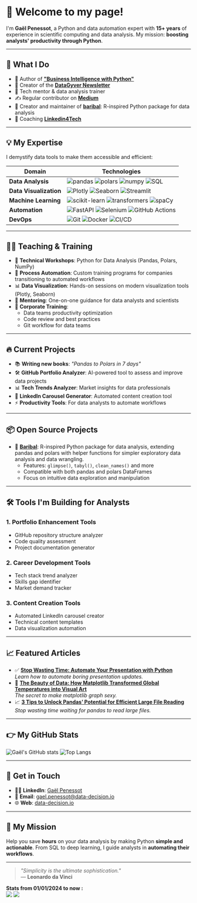 # 👋 Welcome to my page!

I'm **Gaël Penessot**, a Python and data automation expert with **15+ years** of experience in scientific computing and data analysis. My mission: **boosting analysts' productivity through Python**.

---

## 🚀 What I Do

- 📖 Author of [**"Business Intelligence with Python"**](https://amzn.to/4feQJOc)
- 💼 Creator of the [**DataGyver Newsletter**](https://datagyver.substack.com/)
- 🔧 Tech mentor & data analysis trainer
- ✍️ Regular contributor on [**Medium**](https://medium.data-decision.io/)
- 🐻 Creator and maintainer of [**baribal**](https://github.com/gpenessot/baribal): R-inspired Python package for data analysis
- 🎯 Coaching [**Linkedin4Tech**](https://taap.it/p7JfcE)

---

## 💡 My Expertise

I demystify data tools to make them accessible and efficient:

| **Domain**              | **Technologies**                                                                                     |
|-------------------------|----------------------------------------------------------------------------------------------------|
| **Data Analysis**       | ![pandas](https://img.shields.io/badge/Pandas-150458?style=flat&logo=pandas&logoColor=white) ![polars](https://img.shields.io/badge/Polars-6A5ACD?style=flat&logo=python&logoColor=white) ![numpy](https://img.shields.io/badge/Numpy-013243?style=flat&logo=numpy&logoColor=white) ![SQL](https://img.shields.io/badge/SQL-4479A1?style=flat&logo=postgresql&logoColor=white) |
| **Data Visualization**  | ![Plotly](https://img.shields.io/badge/Plotly-239120?style=flat&logo=plotly&logoColor=white) ![Seaborn](https://img.shields.io/badge/Seaborn-009688?style=flat&logo=python&logoColor=white) ![Streamlit](https://img.shields.io/badge/Streamlit-FF4B4B?style=flat&logo=streamlit&logoColor=white) |
| **Machine Learning**    | ![scikit-learn](https://img.shields.io/badge/ScikitLearn-F7931E?style=flat&logo=scikitlearn&logoColor=white) ![transformers](https://img.shields.io/badge/Transformers-0096C7?style=flat&logo=python&logoColor=white) ![spaCy](https://img.shields.io/badge/spaCy-7B16FF?style=flat&logo=python&logoColor=white)  |
| **Automation**          | ![FastAPI](https://img.shields.io/badge/FastAPI-009688?style=flat&logo=fastapi&logoColor=white) ![Selenium](https://img.shields.io/badge/Selenium-43B02A?style=flat&logo=selenium&logoColor=white) ![GitHub Actions](https://img.shields.io/badge/GitHub_Actions-2088FF?style=flat&logo=github-actions&logoColor=white) |
| **DevOps**              | ![Git](https://img.shields.io/badge/Git-F05032?style=flat&logo=git&logoColor=white) ![Docker](https://img.shields.io/badge/Docker-2496ED?style=flat&logo=docker&logoColor=white) ![CI/CD](https://img.shields.io/badge/CI%2FCD-005571?style=flat&logo=github-actions&logoColor=white) |

---

## 👨‍🏫 Teaching & Training

- 🎯 **Technical Workshops**: Python for Data Analysis (Pandas, Polars, NumPy)
- 🔄 **Process Automation**: Custom training programs for companies transitioning to automated workflows
- 📊 **Data Visualization**: Hands-on sessions on modern visualization tools (Plotly, Seaborn)
- 🤝 **Mentoring**: One-on-one guidance for data analysts and scientists
- 🏢 **Corporate Training**: 
  - Data teams productivity optimization
  - Code review and best practices
  - Git workflow for data teams

---

## 🔥 Current Projects

- 📚 **Writing new books**: *"Pandas to Polars in 7 days"*
- 🛠️ **GitHub Portfolio Analyzer**: AI-powered tool to assess and improve data projects
- 📊 **Tech Trends Analyzer**: Market insights for data professionals
- 🎨 **LinkedIn Carousel Generator**: Automated content creation tool
- ⚡ **Productivity Tools**: For data analysts to automate workflows

---

## 📦 Open Source Projects

- 🐻 **[Baribal](https://github.com/gpenessot/baribal)**: R-inspired Python package for data analysis, extending pandas and polars with helper functions for simpler exploratory data analysis and data wrangling.
  - Features: `glimpse()`, `tabyl()`, `clean_names()` and more
  - Compatible with both pandas and polars DataFrames
  - Focus on intuitive data exploration and manipulation
---

## 🛠️ Tools I'm Building for Analysts

### 1. **Portfolio Enhancement Tools**
- GitHub repository structure analyzer
- Code quality assessment
- Project documentation generator

### 2. **Career Development Tools**
- Tech stack trend analyzer
- Skills gap identifier
- Market demand tracker

### 3. **Content Creation Tools**
- Automated LinkedIn carousel creator
- Technical content templates
- Data visualization automation

---

## 📈 Featured Articles

- ✅ [**Stop Wasting Time: Automate Your Presentation with Python**](https://medium.com/@gael.penessot/stop-wasting-time-automate-your-presentation-with-python-a721fe39c8e5)  
  *Learn how to automate boring presentation updates.*
- 🚀 [**The Beauty of Data: How Matplotlib Transformed Global Temperatures into Visual Art**](https://medium.com/@gael.penessot/the-beauty-of-data-how-matplotlib-transformed-global-temperatures-into-visual-art-8e034fd21b69)  
  *The secret to make matplotlib graph sexy.*
- 📈 [**3 Tips to Unlock Pandas’ Potential for Efficient Large File Reading**](https://medium.com/@gael.penessot/3-tips-to-unlock-pandas-potential-for-efficient-large-file-reading-3805c6c0ff3e)
  *Stop wasting time waiting for pandas to read large files.*

---

## 👉 My GitHub Stats

![Gaël's GitHub stats](https://github-readme-stats.vercel.app/api?username=gpenessot&show_icons=true&theme=radical)
![Top Langs](https://github-readme-stats.vercel.app/api/top-langs/?username=gpenessot&layout=compact&theme=radical)

---

## 💌 Get in Touch

- 👨‍💼 **LinkedIn**: [Gaël Penessot](https://linkedin.com/in/gael-penessot)
- 📧 **Email**: gael.penessot@data-decision.io
- 🌐 **Web**: [data-decision.io](https://www.data-decision.io/)

---

## 🎯 My Mission

Help you save **hours** on your data analysis by making Python **simple and actionable**. From SQL to deep learning, I guide analysts in **automating their workflows**.

---

> *"Simplicity is the ultimate sophistication."*  
> — **Leonardo da Vinci**

**Stats from 01/01/2024 to now :**  
![](https://komarev.com/ghpvc/?username=gpenessot)
![](https://hit.yhype.me/github/profile?user_id=8466122)

